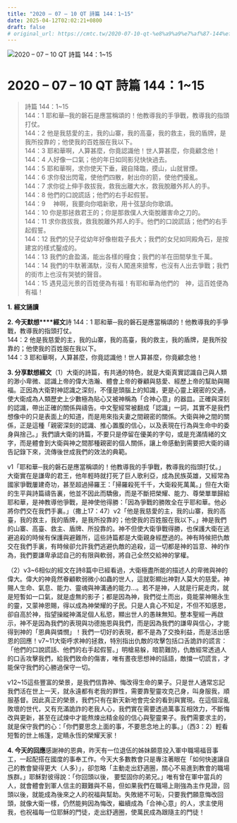 ```yaml
---
title: "2020 – 07 – 10 QT 詩篇 144：1~15"
date: 2025-04-12T02:02:21+0800
draft: false
# original_url: https://cmtc.tw/2020-07-10-qt-%e8%a9%a9%e7%af%87-144%ef%bc%9a115
---
```


![2020 – 07 – 10 QT 詩篇 144：1~15](/images/qt.jpg   "2020 – 07 – 10 QT 詩篇 144：1~15")

# 2020 – 07 – 10 QT 詩篇 144：1~15

> 詩篇 144：1~15  
> 144：1 耶和華─我的磐石是應當稱頌的！他教導我的手爭戰，教導我的指頭打仗。  
> 144：2 他是我慈愛的主，我的山寨，我的高臺，我的救主，我的盾牌，是我所投靠的；他使我的百姓服在我以下。  
> 144：3 耶和華啊，人算甚麼，你竟認識他！世人算甚麼，你竟顧念他！  
> 144：4 人好像一口氣；他的年日如同影兒快快過去。  
> 144：5 耶和華啊，求你使天下垂，親自降臨，摸山，山就冒煙。  
> 144：6 求你發出閃電，使他們四散，射出你的箭，使他們擾亂。  
> 144：7 求你從上伸手救拔我，救我出離大水，救我脫離外邦人的手。  
> 144：8 他們的口說謊話；他們的右手起假誓。  
> 144：9 　神啊，我要向你唱新歌，用十弦瑟向你歌頌。  
> 144：10 你是那拯救君王的；你是那救僕人大衛脫離害命之刀的。  
> 144：11 求你救拔我，救我脫離外邦人的手。他們的口說謊話；他們的右手起假誓。  
> 144：12 我們的兒子從幼年好像樹栽子長大；我們的女兒如同殿角石，是按建宮的樣式鑿成的。  
> 144：13 我們的倉盈滿，能出各樣的糧食；我們的羊在田間孳生千萬。  
> 144：14 我們的牛馱著滿馱，沒有人闖進來搶奪，也沒有人出去爭戰；我們的街市上也沒有哭號的聲音。  
> 144：15 遇見這光景的百姓便為有福！有耶和華為他們的　神，這百姓便為有福！

**1.** **經文誦讀**

**2. 今天默想****經文**詩 144：1 耶和華─我的磐石是應當稱頌的！他教導我的手爭戰，教導我的指頭打仗。  
144：2 他是我慈愛的主，我的山寨，我的高臺，我的救主，我的盾牌，是我所投靠的；他使我的百姓服在我以下。  
144：3 耶和華啊，人算甚麼，你竟認識他！世人算甚麼，你竟顧念他！

**3. 分享默想經文**（1）大衛的詩篇，有共通的特色，就是大衛真實認識自己與人類的渺小卑微、認識上帝的偉大浩瀚、體會上帝的眷顧與慈愛、經歷上帝的幫助與賜福。正因為大衛對神認識之深刻，不僅是頭腦上的知識，更是心靈上親密的交通，使大衛成為人類歷史上少數極為貼心又被神稱為「合神心意」的器皿。正確與深刻的認識，帶出正確的關係與禱告。中文聖經常被翻成「認識」一詞，其實不是我們想像中的只是表面上的知道，而是用來指夫妻之間親密的關係。大衛與神之間的關係，正是這種「親密深刻的認識、推心置腹的信心，以及表現在行為與生命中的委身與捨己。」我們讀大衛的詩篇，不要只是停留在優美的字句，或是充滿情緒的文字，而是體會到大衛與神之間那種親密的個人關係，讓上帝感動到需要把大衛的禱告記錄下來，流傳後世成我們的效法的典範。

v1「耶和華─我的磐石是應當稱頌的！他教導我的手爭戰，教導我的指頭打仗。」大衛實在是謙卑的君王，他年輕時就打死了巨人歌利亞，成為民族英雄，又經常為國家爭戰屢建奇功，甚至超過掃羅王：「掃羅殺死千千，大衛殺死萬萬。」但在大衛的生平與詩篇禱告裏，他並不因此而驕傲，而是不斷把榮耀、能力、尊榮單單歸給耶和華，是神教導他爭戰，是神使他得勝：「因為爭戰的勝敗全在乎耶和華。他必將你們交在我們手裏。」（撒上17：47）v2「他是我慈愛的主，我的山寨，我的高臺，我的救主，我的盾牌，是我所投靠的；他使我的百姓服在我以下。」神是我們的山寨、高臺、救主、盾牌、所投靠的。神不但使大衛爭戰得勝，也保護大衛在逃避追殺的時候有保護與避難所，這些詩篇都是大衛親身經歷過的。神有時候把仇敵交在我們手裏，有時候卻允許我們逃避仇敵的追殺，這一切都是神的旨意、神的作為，我們要謙卑承認自己的有限與軟弱，將自己全然交給神的掌權。

（2）v3~6相似的經文在詩8篇中已經看過，大衛極盡所能的描述人的卑微與神的偉大。偉大的神竟然眷顧軟弱微小如蟲的世人，這就彰顯出神對人莫大的慈愛。神賜人生命、氣息、能力、靈魂與神溝通的能力…。若不是神，人就是行屍走肉，就是短暫如一口氣，就是虛無的影子；都是因為神，我們從土而出，竟能蒙神賜永生的靈，又蒙神恩賜，得以成為神榮耀的子民。只是人貪心不知足，不但不知感恩，卻自高於神，指望操縱神滿足個人私慾，顯出世人的愚昧無知。整本聖經一再啟示，神不是因為我們的表現與功德施恩與我們，而是因為我們的謙卑與信心，才能得到神的「恩典與憐憫」！我們一切好的表現，都不是為了交換利益，而是活出感恩的回應！v7~11大衛呼求神的拯救，特別指出仇敵的攻擊包括口舌詭詐的謊言：「他們的口說謊話、他們的右手起假誓。」明槍易躲，暗箭難防，仇敵經常透過人的口舌攻擊我們，給我們致命的傷害，唯有晝夜思想神的話語，敵擋一切謊言，才能保守我們的心勝過保守一切。

v12~15這些豐富的榮景，是我們信靠神、悔改得生命的果子。只是世人通常忘記我們活在世上一天，就永遠都有老我的罪性，需要靠聖靈攻克己身，叫身服我，順服基督。因此真正的榮景，我們只有在新天新地會完全的看到與實現。在這個淫亂敗壞的世代，又有充滿詭詐的老我人心，我們實在需要透過萬事互相效力，不斷悔改與更新，甚至在試煉中才能熬煉出精金般的信心與聖靈果子。我們需要求主的，就是保守我們的心：「你們要思念上面的事，不要思念地上的事。」（西3：2）輕看短暫的世上帳篷，定睛永恆的榮耀天家！

**4. 今天的回應**感謝神的恩典，昨天有一位退伍的姊妹願意投入軍中職場福音事工，一起配搭在國度的事奉工作。今天大多數教會只是專注著眼在「如何快速讓自己的教會變得更大（人多）」，卻忽略「主動走出舒適圈，關心不易進到教會的職場族群。」耶穌對彼得說：「你回頭以後， 要堅固你的弟兄。」唯有曾在軍中當兵的人，就會體會到軍人信主的艱難與不易，但如果我們在職場上剛強為主作見證，回頭以後，就能成為後來之人的祝福與幫助。失敗絕不可恥，只要我們願意悔改回頭，就像大衛一樣，仍然能夠因為悔改，繼續成為「合神心意」的人，求主使用我，也祝福每一位耶穌的門徒，走出舒適圈，使萬民成為跟隨主的門徒！